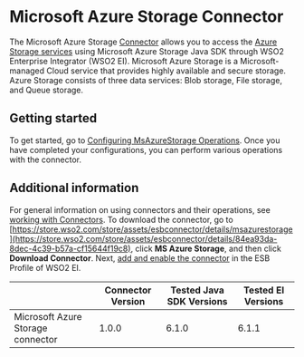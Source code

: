 # Microsoft Azure Storage Connector

The Microsoft Azure Storage [Connector](https://docs.wso2.com/display/EI611/Working+with+Connectors) allows you to access the [Azure Storage services](https://azure.microsoft.com/en-us/services/storage/) using Microsoft Azure Storage Java SDK through WSO2 Enterprise Integrator (WSO2 EI). Microsoft Azure Storage is a Microsoft-managed Cloud service that provides highly available and secure storage. Azure Storage consists of three data services: Blob storage, File storage, and Queue storage.

## Getting started
To get started, go to [Configuring MsAzureStorage Operations](config.md). Once you have completed your configurations, you can perform various operations with the connector.

## Additional information
For general information on using connectors and their operations, see [working with Connectors](https://docs.wso2.com/display/EI611/Working+with+Connectors). To download the connector, go to [https://store.wso2.com/store/assets/esbconnector/details/msazurestorage](https://store.wso2.com/store/assets/esbconnector/details/84ea93da-8dec-4c39-b57a-cf15644f19c8), click **MS Azure Storage**, and then click **Download Connector**. Next, [add and enable the connector](https://docs.wso2.com/display/EI611/Working+with+Connectors+via+the+Management+Console) in the ESB Profile of WSO2 EI.

| | Connector Version | Tested Java SDK Versions | Tested EI Versions |
| ------------- | ------------- | ------------- | ------------- |
| Microsoft Azure Storage connector | 1.0.0 | 6.1.0 | 6.1.1 |
